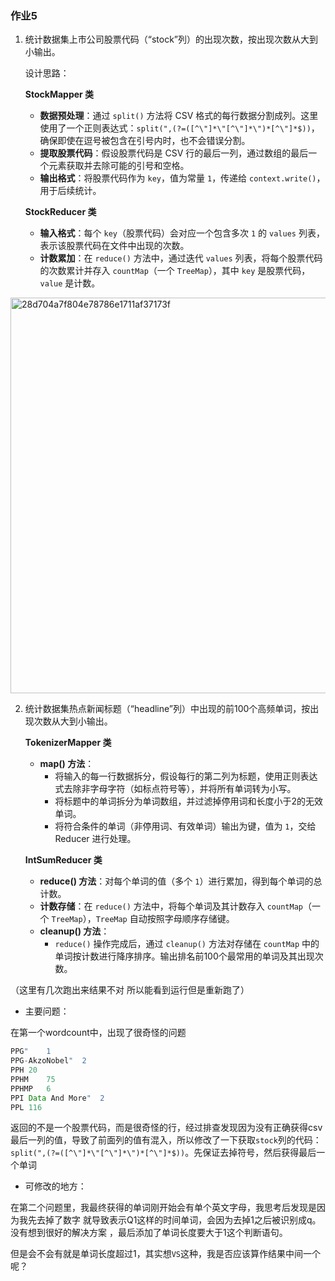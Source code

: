 ### 作业5

1. 统计数据集上市公司股票代码（“stock”列）的出现次数，按出现次数从大到小输出。

   设计思路：

   **StockMapper 类**

      - **数据预处理**：通过 `split()` 方法将 CSV 格式的每行数据分割成列。这里使用了一个正则表达式：`split(",(?=([^\"]*\"[^\"]*\")*[^\"]*$))`，确保即使在逗号被包含在引号内时，也不会错误分割。
      - **提取股票代码**：假设股票代码是 CSV 行的最后一列，通过数组的最后一个元素获取并去除可能的引号和空格。
      - **输出格式**：将股票代码作为 `key`，值为常量 `1`，传递给 `context.write()`，用于后续统计。

   **StockReducer 类**

      - **输入格式**：每个 `key`（股票代码）会对应一个包含多次 `1` 的 `values` 列表，表示该股票代码在文件中出现的次数。
      - **计数累加**：在 `reduce()` 方法中，通过迭代 `values` 列表，将每个股票代码的次数累计并存入 `countMap`（一个 `TreeMap`），其中 `key` 是股票代码，`value` 是计数。

<img width="633" alt="28d704a7f804e78786e1711af37173f" src="https://github.com/user-attachments/assets/5773dc2c-723c-423b-9e52-584f20b30127">


2. 统计数据集热点新闻标题（“headline”列）中出现的前100个⾼频单词，按出现次数从⼤到⼩输出。

    **TokenizerMapper 类**

      - **map() 方法**：
        - 将输入的每一行数据拆分，假设每行的第二列为标题，使用正则表达式去除非字母字符（如标点符号等），并将所有单词转为小写。
        - 将标题中的单词拆分为单词数组，并过滤掉停用词和长度小于2的无效单词。
        - 将符合条件的单词（非停用词、有效单词）输出为键，值为 `1`，交给 Reducer 进行处理。

   **IntSumReducer 类**

      - **reduce() 方法**：对每个单词的值（多个 `1`）进行累加，得到每个单词的总计数。
      - **计数存储**：在 `reduce()` 方法中，将每个单词及其计数存入 `countMap`（一个 `TreeMap`），`TreeMap` 自动按照字母顺序存储键。
      - **cleanup() 方法**：
        -  `reduce()` 操作完成后，通过 `cleanup()` 方法对存储在 `countMap` 中的单词按计数进行降序排序。输出排名前100个最常用的单词及其出现次数。


（这里有几次跑出来结果不对 所以能看到运行但是重新跑了）

- 主要问题：

在第一个wordcount中，出现了很奇怪的问题

```java
PPG"	1
PPG-AkzoNobel"	2
PPH	20
PPHM	75
PPHMP	6
PPI Data And More"	2
PPL	116
```

返回的不是一个股票代码，而是很奇怪的行，经过排查发现因为没有正确获得csv最后一列的值，导致了前面列的值有混入，所以修改了一下获取`stock`列的代码：`split(",(?=([^\"]*\"[^\"]*\")*[^\"]*$))`。先保证去掉符号，然后获得最后一个单词

- 可修改的地方：

在第二个问题里，我最终获得的单词刚开始会有单个英文字母，我思考后发现是因为我先去掉了数字 就导致表示Q1这样的时间单词，会因为去掉1之后被识别成q。没有想到很好的解决方案 ，最后添加了单词长度要大于1这个判断语句。

但是会不会有就是单词长度超过1，其实想`VS`这种，我是否应该算作结果中间一个呢？

